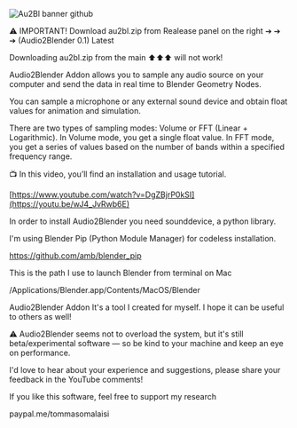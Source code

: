 ![Au2Bl banner github](https://github.com/user-attachments/assets/c43726a1-5a7f-4eb3-bfc4-b1c3558c395a)

⚠️ IMPORTANT! Download au2bl.zip from Realease panel on the right ➔ ➔ ➔ (Audio2Blender 0.1) Latest

Downloading au2bl.zip from the main ⬆︎⬆︎⬆︎ will not work! 

Audio2Blender Addon allows you to sample any audio source on your computer and send the data in real time to Blender Geometry Nodes.

You can sample a microphone or any external sound device and obtain float values for animation and simulation.

There are two types of sampling modes: Volume or FFT (Linear + Logarithmic).
In Volume mode, you get a single float value.
In FFT mode, you get a series of values based on the number of bands within a specified frequency range.

📺 In this video, you’ll find an installation and usage tutorial.

[https://www.youtube.com/watch?v=DgZBjrP0kSI](https://youtu.be/wJ4_JvRwb6E)


In order to install Audio2Blender you need sounddevice, a python library.

I'm using Blender Pip (Python Module Manager) for codeless installation.

https://github.com/amb/blender_pip

This is the path I use to launch Blender from terminal on Mac

/Applications/Blender.app/Contents/MacOS/Blender


Audio2Blender Addon It's a tool I created for myself. I hope it can be useful to others as well!

⚠️ Audio2Blender seems not to overload the system, but it's still beta/experimental software — so be kind to your machine and keep an eye on performance.

I'd love to hear about your experience and suggestions, please share your feedback in the YouTube comments!

If you like this software, feel free to support my research

paypal.me/tommasomalaisi
